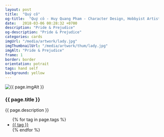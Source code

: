 ```yaml
---
layout: post
title:  "Quý cô"
og-title:  "Quý cô - Huy Quang Pham - Character Design, Hobbyist Artist"
date:   2018-03-06 00:28:32 +0700
description: "Pride & Prejudice"
og-description: "Pride & Prejudice"
categories: cards
imgUrl: "/media/artwork/lady.jpg"
imgThumbnailUrl: "/media/artwork/thum/lady.jpg"
imgAlt: "Pride & Prejudice"
frame: 1
border: border
orientation: potrait
tags: hand self
background: yellow
---
```

<article class="content">
  <div class="wrapper wrapper-img">
    <img id="c" class="pic {% if page.frame %}{{ "pic-frame" }}{% endif %}" src="{{ page.imgUrl | absolute_url }}" alt="{{ page.imgAlt }}" style="background-color: {{ page.background }}" />
  </div>
  <h3 class="title">{{ page.title }}</h3>
  <p class="des">{{ page.description }}</p>
  <ul class="tags">
    {% for tag in page.tags %}
      <li><a href="#">{{ tag }}</a></li>
    {% endfor %}
  </ul>
</article>
